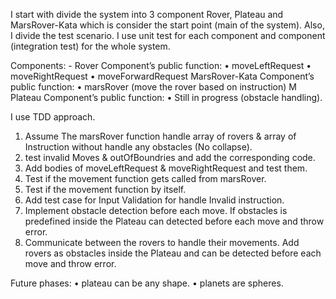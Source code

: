 I start with divide the system into 3 component Rover, Plateau and MarsRover-Kata which is consider the start point (main of the system). Also, I divide the test scenario. I use unit test for each component and component (integration test) for the whole system.

Components: -
Rover Component’s public function: 
•   moveLeftRequest
•   moveRightRequest
•   moveForwardRequest
MarsRover-Kata Component’s public function: 
•   marsRover (move the rover based on instruction)
M Plateau Component’s public function:
•   Still in progress (obstacle handling).

I use TDD approach. 
1.  Assume The marsRover function handle array of rovers & array of Instruction without handle any obstacles (No collapse). 
2.  test invalid Moves & outOfBoundries and add the corresponding code. 
3.  Add bodies of moveLeftRequest & moveRightRequest and test them.
4.  Test if the movement function gets called from marsRover.
5.  Test if the movement function by itself.
6.  Add test case for Input Validation for handle Invalid instruction.
7.  Implement obstacle detection before each move. 
    If obstacles is predefined inside the Plateau can detected before each move and throw error.
8. Communicate between the rovers to handle their movements.
    Add rovers as obstacles inside the Plateau and can be detected before each move and throw error.

Future phases:
•	plateau can be any shape.
•	planets are spheres.